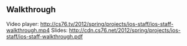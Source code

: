 ## Walkthrough

Video player: <http://cs76.tv/2012/spring/projects/ios-staff/ios-staff-walkthrough.mp4>
Slides: <http://cdn.cs76.net/2012/spring/projects/ios-staff/ios-staff-walkthrough.pdf>
